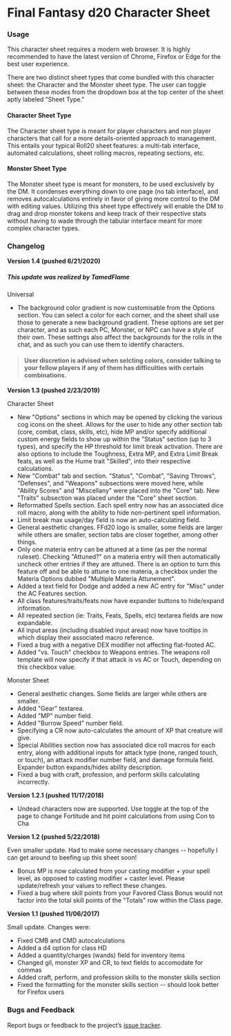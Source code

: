 # Final Fantasy d20 Character Sheet

### Usage

This character sheet requires a modern web browser. It is highly recommended to have the latest
version of Chrome, Firefox or Edge for the best user experience.

There are two distinct sheet types that come bundled with this character sheet: the Character and the Monster sheet type. The user can toggle between these modes from the dropdown box at the top center of the sheet aptly labeled "Sheet Type."

#### Character Sheet Type

The Character sheet type is meant for player characters and non player characters that call for a more details-oriented approach to management. This entails your typical Roll20 sheet features: a multi-tab interface, automated calculations, sheet rolling macros, repeating sections, etc.

#### Monster Sheet Type

The Monster sheet type is meant for monsters, to be used exclusively by the DM. It condenses everything down to one page (no tab interface), and removes autocalculations entirely in favor of giving more control to the DM with editing values. Utilizing this sheet type effectively will enable the DM to drag and drop monster tokens and keep track of their respective stats without having to wade through the tabular interface meant for more complex character types.

### Changelog

__Version 1.4 (pushed 6/21/2020)__

##### This update was realized by TamedFlame

Universal

* The background color gradient is now customisable from the Options section. You can select a color for each corner, and the sheet shall use those to generate a new background gradient. These options are set per character, and as such each PC, Monster, or NPC can have a style of their own. These settings also affect the backgrounds for the rolls in the chat, and as such you can use them to identify characters. 

>  #### User discretion is advised when selcting colors, consider talking to your fellow players if any of them has difficulties with certain combinations.

__Version 1.3 (pushed 2/23/2019)__

Character Sheet

*   New "Options" sections in which may be opened by clicking the various cog icons on the sheet. Allows for the user to hide any other section tab (core, combat, class, skills, etc), hide MP and/or specify additional custom energy fields to show up within the "Status" section (up to 3 types), and specify the HP threshold for limit break activation. There are also options to include the Toughness, Extra MP, and Extra Limit Break feats, as well as the Hume trait "Skilled", into their respective calculations.
*   New "Combat" tab and section. "Status", "Combat", "Saving Throws", "Defenses", and "Weapons" subsections were moved here, while "Ability Scores" and "Miscellany" were placed into the "Core" tab. New "Traits" subsection was placed under the "Core" sheet section.
*   Reformatted Spells section. Each spell entry now has an associated dice roll macro, along with the ability to hide non-pertinent spell information.
*   Limit break max usage/day field is now an auto-calculating field.
*   General aesthetic changes. FFd20 logo is smaller, some fields are larger while others are smaller, section tabs are closer together, among other things.
*   Only one materia entry can be attuned at a time (as per the normal ruleset). Checking "Attuned?" on a materia entry will then automatically uncheck other entries if they are attuned. There is an option to turn this feature off and be able to attune to one materia, a checkbox under the Materia Options dubbed "Multiple Materia Attunement".
*   Added a text field for Dodge and added a new AC entry for "Misc" under the AC Features section.
*   All class features/traits/feats now have expander buttons to hide/expand information.
*   All repeated section (ie: Traits, Feats, Spells, etc) textarea fields are now expandable.
*   All input areas (including disabled input areas) now have tooltips in which display their associated macro reference.
*   Fixed a bug with a negative DEX modifier not affecting flat-footed AC.
*   Added "vs. Touch" checkbox to Weapons entries. The weapons roll template will now specify if that attack is vs AC or Touch, depending on this checkbox value.

Monster Sheet

*   General aesthetic changes. Some fields are larger while others are smaller.
*   Added "Gear" textarea.
*   Added "MP" number field.
*   Added "Burrow Speed" number field.
*   Specifying a CR now auto-calculates the amount of XP that creature will give.
*   Special Abilities section now has associated dice roll macros for each entry, along with additional inputs for attack type (none, ranged touch, or touch), an attack modifier number field, and damage formula field. Expander button expands/hides ability description.
*   Fixed a bug with craft, profession, and perform skills calculating incorrectly.

__Version 1.2.1 (pushed 11/17/2018)__

*	Undead characters now are supported. Use toggle at the top of the page to change Fortitude and hit point calculations from using Con to Cha

__Version 1.2 (pushed 5/22/2018)__

Even smaller update. Had to make some necessary changes -- hopefully I can get around to beefing up this sheet soon!
*	Bonus MP is now calculated from your casting modifier + your spell level, as opposed to casting modifier + caster level. Please update/refresh your values to reflect these changes.
*   Fixed a bug where skill points from your Favored Class Bonus would not factor into the total skill points of the "Totals" row within the Class page.

__Version 1.1 (pushed 11/06/2017)__

Small update. Changes were:
*	Fixed CMB and CMD autocalculations
*	Added a d4 option for class HD
*	Added a quantity/charges (wands) field for inventory items
*	Changed gil, monster XP and CR, to text fields to accomodate for commas
*	Added craft, perform, and profession skills to the monster skills section
*	Fixed the formatting for the monster skills section -- should look better for Firefox users

### Bugs and Feedback

Report bugs or feedback to the project’s [issue
tracker](https://github.com/Azurift/roll20-character-sheets/issues).